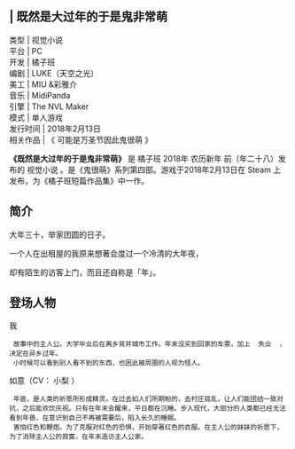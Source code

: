|  既然是大过年的于是鬼非常萌  
---  
类型  |  视觉小说   
平台  |  PC   
开发  |  橘子班   
编剧  |  LUKE（天空之光）   
美工  |  MIU  &彩雅介   
音乐  |  MidiPanda   
引擎  |  The NVL Maker   
模式  |  单人游戏   
发行时间  |  2018年2月13日   
相关作品  |  《  可能是万圣节因此鬼很萌  》   
  
**《既然是大过年的于是鬼非常萌》** 是  橘子班  2018年  农历新年  前（年二十八）发布的  视觉小说
。是《鬼很萌》系列第四部。游戏于2018年2月13日在  Steam  上发布，为《橘子班短篇作品集》中一作。

##  简介

大年三十，举家团圆的日子。

一个人在出租屋的我原来想著会度过一个冷清的大年夜，

却有陌生的访客上门，而且还自称是「年」。

##  登场人物

我

     故事中的主人公。大学毕业后在离乡背井城市工作。年末没买到回家的车票，加上  失业  ，决定在异乡过年。 
     小时候可以看到别人看不到的东西，也因此被周围的人视为怪人。 

如意（CV：  小梨  ）

     年兽，是人类的祈愿所形成精灵。在过去如人们所期盼的，去村庄捣乱，让人们能团结一致对抗，之后能欢饮庆祝。只有在年末会醒来，平日都在沉睡。步入现代，大部分的人类都已经无法看到年兽，在意识到自己不再被需要后，陷入长久的睡眠。 
     害怕红色和鞭炮。为了克服对红色的恐惧，开始穿著红色的衣服。在主人公的妹妹的祈愿下，为了消除主人公的寂寞，在年末造访主人公家。 